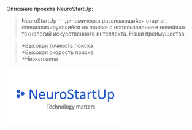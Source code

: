 ﻿Описание проекта NeuroStartUp:

>NeuroStartUp — динамически развивающийся стартап, специализирующийся на поиске с использованием новейших технологий искусственного интеллекта. Наши преимущества:

>*Высокая точность поиска</br>
>*Высокая скорость поиска</br>
>*Низкая цена

![Логотип](/logo.png)
